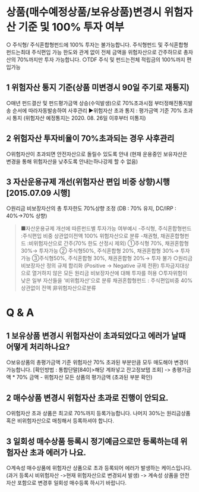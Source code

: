 # 상품(매수예정상품/보유상품)변경시 위험자산 기준 및 100% 투자 여부
○ 주식형/ 주식혼합형펀드에 100% 투자는 불가능합니다.
주식형펀드 및 주식혼합형 펀드는최대 주식편입 가능 한도와 관계 없이 전체 금액을 위험자산으로 간주하므로 총자산의 70%까지만 투자 가능합니다.
○TDF 주식 및 펀드는전체 적립금의 100%까지 편입가능
## 1 위험자산 통지 기준(상품 미변경시 90일 주기로 재통지)
○매년 펀드결산 및 펀드평가금액 상승(수익발생)으로 70%초과시점 부터정해진통지발송 순서에 따라자동발송하여 사후관리
▶위험자산 초과 통지 : 평가금액 기준 70% 초과시 통지
(위험자산 예정통지는 2020. 08. 26일 이후부터 미통지)
## 2 위험자산 투자비율이 70%초과되는 경우 사후관리
○위험자산이 초과되면 안전자산으로 돌릴수 있도록 안내
(현재 운용중인 보유자산은 변경을 통해 위험자산을 낮추도록 안내는하나강제 할 수 없음)
## 3 자산운용규제 개선(위험자산 편입 비중 상향)시행[2015.07.09 시행]
○원리금 비보장자산의 총 투자한도 70%상향 조정
(DB : 70% 유지, DC/IRP : 40%→70% 상향)
> ■자산운용규제 개선에 따른펀드별 투자가능 여부예시
> -주식형, 주식혼합형펀드 :주식편입 비중 상관없이전액 100% 위험자산으로 분류
> -채권형, 채권혼합형펀드 :비위험자산으로 간주(70% 한도 산정시 제외)
> ①주식형 70%, 채권혼합형 30%→ 투자가능
> ② 주식형50%, 주식혼합형 20%, 채권혼합형 30%→ 투자 가능
> ③주식형50%, 주식혼합형 30%, 채권혼합형 20%→ 투자 불가
○원리금 비보장자산 정의 규제 합리화 (Positive → Negative 규제 전환)
투자금지대상으로 열거하지 않은 모든 원리금 비보장자산에 대해 투자를 허용
○투자위험이 낮은 일부 자산들을 '비위험자산'으로 분류
채권혼합형펀드 : 주식편입비중 40% 상관없이 전액 非위험자산으로분류
# Q & A
## 1 보유상품 변경시 위험자산이 초과되었다고 에러가 날때 어떻게 처리하나요?
○보유상품의 총평가금액 기준 위험자산 70% 초과된 부분만큼 모두 매도해야 변경이 가능합니다.
[확인방법 : 통합단말[840]>해당 계좌넣고 잔고정보탭 조회]
-> 총평가금액 * 70% 금액 - 위험자산 모든 상품의 평가금액 (초과된 부분 확인)
## 2 매수상품 변경시 위험자산 초과로 진행이 안되요.
○위험자산 초과 상품은 최고로 70%까지 등록가능합니다.
나머지 30%는 원리금상품 혹은 비위험자산으로 매칭해서 등록하셔야 합니다.
## 3 일회성 매수상품 등록시 정기예금으로만 등록하는데 위험자산 초과 에러가 나요.
○계속성 매수상품에 위험자산 상품으로 초과 등록되어 에러가 발생하는 케이스입니다.
(과거 등록시 비위험자산 ->현재 위험자산으로 변경되서 발생)
-> 계속성 상품을 안전자산 포함으로 변경후 일회성 매수등록 하시기 바랍니다.
